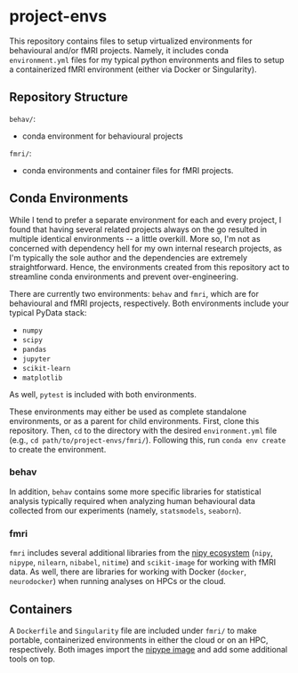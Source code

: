 # project-envs
This repository contains files to setup virtualized environments for behavioural and/or fMRI projects. Namely, it includes conda `environment.yml` files for my typical python environments and files to setup a containerized fMRI environment (either via Docker or Singularity). 

## Repository Structure

`behav/`:
- conda environment for behavioural projects

`fmri/`:
- conda environments and container files for fMRI projects. 

## Conda Environments

While I tend to prefer a separate environment for each and every project, I found that having several related projects always on the go resulted in multiple identical environments -- a little overkill. More so, I'm not as concerned with dependency hell for my own internal research projects, as I'm typically the sole author and the dependencies are extremely straightforward. Hence, the environments created from this repository act to streamline conda environments and prevent over-engineering.

There are currently two environments: `behav` and `fmri`, which are for behavioural and fMRI projects, respectively. Both environments include your typical PyData stack:
  - `numpy`
  - `scipy`
  - `pandas`
  - `jupyter`
  - `scikit-learn`
  - `matplotlib`

As well, `pytest` is included with both environments. 

These environments may either be used as complete standalone environments, or as a parent for child environments. First, clone this repository. Then, `cd` to the directory with the desired `environment.yml` file (e.g., `cd path/to/project-envs/fmri/`). Following this, run `conda env create` to create the environment. 

### behav
In addition, `behav` contains some more specific libraries for statistical analysis typically required when analyzing human behavioural data collected from our experiments (namely, `statsmodels`, `seaborn`). 

### fmri
`fmri` includes several additional libraries from the [nipy ecosystem](http://nipy.org/) (`nipy`, `nipype`, `nilearn`, `nibabel`, `nitime`) and `scikit-image` for working with fMRI data. As well, there are libraries for working with Docker (`docker`, `neurodocker`) when running analyses on HPCs or the cloud.

## Containers

A `Dockerfile` and `Singularity` file are included under `fmri/` to make portable, containerized environments in either the cloud or on an HPC, respectively. Both images import the [nipype image](https://github.com/nipy/nipype/tree/master/docker) and add some additional tools on top. 

